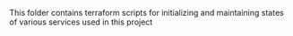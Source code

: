 This folder contains terraform scripts for initializing and maintaining states of various services used in this project
